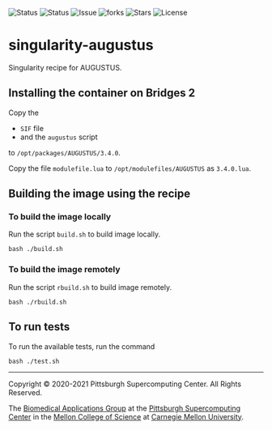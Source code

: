 ![Status](https://github.com/pscedu/singularity-augustus/actions/workflows/main.yml/badge.svg)
![Status](https://github.com/pscedu/singularity-augustus/actions/workflows/pretty.yml/badge.svg)
![Issue](https://img.shields.io/github/issues/pscedu/singularity-augustus)
![forks](https://img.shields.io/github/forks/pscedu/singularity-augustus)
![Stars](https://img.shields.io/github/stars/pscedu/singularity-augustus)
![License](https://img.shields.io/github/license/pscedu/singularity-augustus)

# singularity-augustus
Singularity recipe for AUGUSTUS.

## Installing the container on Bridges 2
Copy the

* `SIF` file
* and the `augustus` script

to `/opt/packages/AUGUSTUS/3.4.0`.

Copy the file `modulefile.lua` to `/opt/modulefiles/AUGUSTUS` as `3.4.0.lua`.

## Building the image using the recipe
### To build the image locally
Run the script `build.sh` to build image locally.

```
bash ./build.sh
```

### To build the image remotely
Run the script `rbuild.sh` to build image remotely.

```
bash ./rbuild.sh
```

## To run tests
To run the available tests, run the command

```
bash ./test.sh
```

---
Copyright © 2020-2021 Pittsburgh Supercomputing Center. All Rights Reserved.

The [Biomedical Applications Group](https://www.psc.edu/biomedical-applications/) at the [Pittsburgh Supercomputing Center](http://www.psc.edu) in the [Mellon College of Science](https://www.cmu.edu/mcs/) at [Carnegie Mellon University](http://www.cmu.edu).
